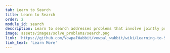```yaml
---
tab: Learn to Search
title: Learn to Search
order: 2
module_id: search
description: Learn to search addresses problems that involve jointly predicting multiple mutual dependent output variables.
image: assets/images/solve_problems/search.png
link: 'https://github.com/VowpalWabbit/vowpal_wabbit/wiki/Learning-to-Search-Sub-System'
link_text: 'Learn More'
---
```

